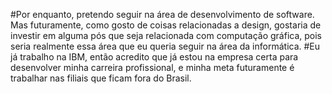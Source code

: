 #Por enquanto, pretendo seguir na área de desenvolvimento de software. Mas futuramente, como gosto de coisas relacionadas a design,
gostaria de investir em alguma pós que seja relacionada com computação gráfica, pois seria realmente essa área que eu queria 
seguir na área da informática.
#Eu já trabalho na IBM, então acredito que já estou na empresa certa para desenvolver minha carreira profissional, e minha meta 
futuramente é trabalhar nas filiais que ficam fora do Brasil. 
